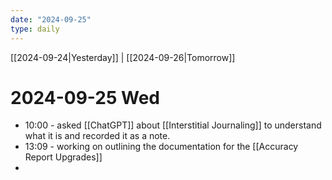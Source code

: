 ```yaml
---
date: "2024-09-25"
type: daily
---
```


[[2024-09-24|Yesterday]] | [[2024-09-26|Tomorrow]]

# 2024-09-25 Wed


- 10:00 - asked [[ChatGPT]] about [[Interstitial Journaling]] to understand what it is and recorded it as a note. 
- 13:09 - working on outlining the documentation for the [[Accuracy Report Upgrades]]
- 